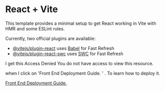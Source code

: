 # React + Vite

This template provides a minimal setup to get React working in Vite with HMR and some ESLint rules.

Currently, two official plugins are available:

- [@vitejs/plugin-react](https://github.com/vitejs/vite-plugin-react/blob/main/packages/plugin-react/README.md) uses [Babel](https://babeljs.io/) for Fast Refresh
- [@vitejs/plugin-react-swc](https://github.com/vitejs/vite-plugin-react-swc) uses [SWC](https://swc.rs/) for Fast Refresh


I get this Access Denied You do not have access to view this resource.

when I click on 'Front End Deployment Guide. ' . To learn how to deploy it.

[Front End Deployment Guide.](https://fullstack.instructure.com/courses/848/pages/front-end-deployment-guide)
